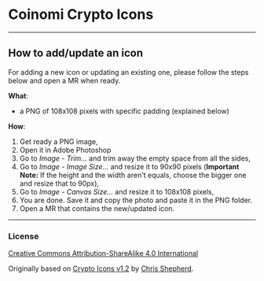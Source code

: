 # Coinomi Crypto Icons

***

## How to add/update an icon
For adding a new icon or updating an existing one, please follow the steps below
and open a MR when ready.

**What**:
- a PNG of 108x108 pixels with specific padding (explained below)

**How**:
1. Get ready a PNG image,
1. Open it in Adobe Photoshop
1.  Go to *Image - Trim...* and trim away the empty space from all the sides,
1. Go to *Image - Image Size...* and resize it to 90x90 pixels (**Important Note:**
If the height and the width aren't equals, choose the bigger one and resize that to 90px),
1. Go to *Image - Canvas Size...* and resize it to 108x108 pixels,
1. You are done. Save it and copy the photo and paste it in the PNG folder.
1. Open a MR that contains the new/updated icon.

***

### License
[Creative Commons Attribution-ShareAlike 4.0 International](https://creativecommons.org/licenses/by-sa/4.0/deed.en_US)

Originally based on [Crypto Icons v1.2](https://github.com/shphrd/crypto-icons) by [Chris Shepherd](http://twitter.com/cshphrd).
